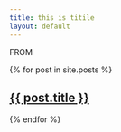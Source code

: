 ```yaml
---
title: this is titile
layout: default
---
```


FROM
<div>
{% for post in site.posts %}
	<h2>
          <a class="post-link" href="{{ post.url | prepend: site.baseurl }}">{{ post.title }}</a>
        </h2>
{% endfor %}
</div>
